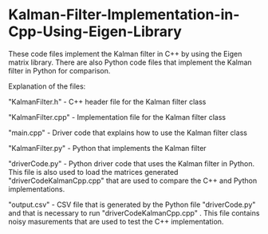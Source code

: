 # Kalman-Filter-Implementation-in-Cpp-Using-Eigen-Library

These code files implement the Kalman filter in C++ by using the Eigen matrix library. There are also Python code files that implement the Kalman filter in Python for comparison.

Explanation of the files:

"KalmanFilter.h" - C++ header file for the Kalman filter class

"KalmanFilter.cpp" - Implementation file for the Kalman filter class

"main.cpp" - Driver code that explains how to use the Kalman filter class

"KalmanFilter.py"  - Python that implements the Kalman filter

"driverCode.py"  - Python driver code that uses the Kalman filter in Python. This file is also used to load the matrices generated "driverCodeKalmanCpp.cpp" that are used to compare the C++ and Python implementations.

"output.csv" - CSV file that is generated by the Python file "driverCode.py" and that is necessary to run "driverCodeKalmanCpp.cpp" . This file contains noisy masurements that are used to test the C++ implementation. 

